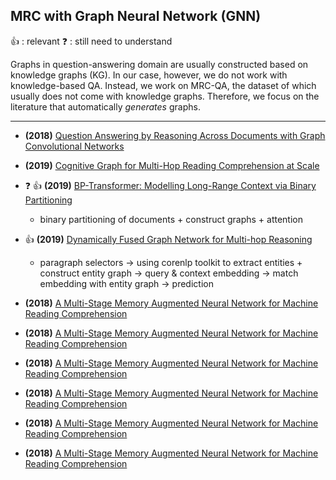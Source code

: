 ## MRC with Graph Neural Network (GNN)

:+1: : relevant :question: : still need to understand

Graphs in question-answering domain are usually constructed based on knowledge graphs (KG). In our case, however, we do not work with knowledge-based QA. Instead, we work on MRC-QA, the dataset of which usually does not come with knowledge graphs. Therefore, we focus on the literature that automatically *generates* graphs.

---
- **(2018)** [Question Answering by Reasoning Across Documents with Graph Convolutional Networks](https://arxiv.org/abs/1808.09920) 
- **(2019)** [Cognitive Graph for Multi-Hop Reading Comprehension at Scale](https://arxiv.org/abs/1905.05460)
- :question: :+1: **(2019)** [BP-Transformer: Modelling Long-Range Context via Binary Partitioning](https://arxiv.org/abs/1911.04070)
  - binary partitioning of documents + construct graphs + attention 
- :+1: **(2019)** [Dynamically Fused Graph Network for Multi-hop Reasoning](https://aclanthology.org/P19-1617/)
  - paragraph selectors -> using corenlp toolkit to extract entities + construct entity graph -> query & context embedding -> match embedding with entity graph -> prediction




- **(2018)** [A Multi-Stage Memory Augmented Neural Network for Machine Reading Comprehension](https://aclanthology.org/W18-2603/) 
- **(2018)** [A Multi-Stage Memory Augmented Neural Network for Machine Reading Comprehension](https://aclanthology.org/W18-2603/) 
- **(2018)** [A Multi-Stage Memory Augmented Neural Network for Machine Reading Comprehension](https://aclanthology.org/W18-2603/) 
- **(2018)** [A Multi-Stage Memory Augmented Neural Network for Machine Reading Comprehension](https://aclanthology.org/W18-2603/) 
- **(2018)** [A Multi-Stage Memory Augmented Neural Network for Machine Reading Comprehension](https://aclanthology.org/W18-2603/) 
- **(2018)** [A Multi-Stage Memory Augmented Neural Network for Machine Reading Comprehension](https://aclanthology.org/W18-2603/) 
